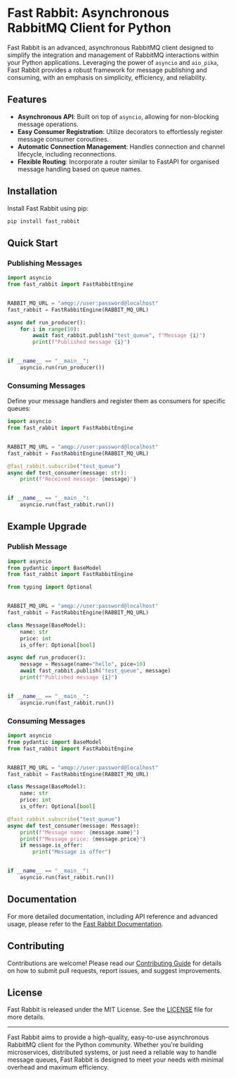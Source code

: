 # Fast Rabbit: Asynchronous RabbitMQ Client for Python

Fast Rabbit is an advanced, asynchronous RabbitMQ client designed to simplify the integration and management of RabbitMQ interactions within your Python applications. Leveraging the power of `asyncio` and `aio_pika`, Fast Rabbit provides a robust framework for message publishing and consuming, with an emphasis on simplicity, efficiency, and reliability.

## Features

- **Asynchronous API**: Built on top of `asyncio`, allowing for non-blocking message operations.
- **Easy Consumer Registration**: Utilize decorators to effortlessly register message consumer coroutines.
- **Automatic Connection Management**: Handles connection and channel lifecycle, including reconnections.
- **Flexible Routing**: Incorporate a router similar to FastAPI for organised message handling based on queue names.

## Installation

Install Fast Rabbit using pip:

```bash
pip install fast_rabbit
```

## Quick Start

### Publishing Messages

```python
import asyncio
from fast_rabbit import FastRabbitEngine


RABBIT_MQ_URL = "amqp://user:password@localhost"
fast_rabbit = FastRabbitEngine(RABBIT_MQ_URL)

async def run_producer():
    for i in range(10):
        await fast_rabbit.publish("test_queue", f"Message {i}")
        print(f"Published message {i}")


if __name__ == "__main__":
    asyncio.run(run_producer())
```

### Consuming Messages

Define your message handlers and register them as consumers for specific queues:

```python
import asyncio
from fast_rabbit import FastRabbitEngine


RABBIT_MQ_URL = "amqp://user:password@localhost"
fast_rabbit = FastRabbitEngine(RABBIT_MQ_URL)

@fast_rabbit.subscribe("test_queue")
async def test_consumer(message: str):
    print(f"Received message: {message}")


if __name__ == "__main__":
    asyncio.run(fast_rabbit.run())
```

## Example Upgrade

### Publish Message

```python
import asyncio
from pydantic import BaseModel
from fast_rabbit import FastRabbitEngine

from typing import Optional


RABBIT_MQ_URL = "amqp://user:password@localhost"
fast_rabbit = FastRabbitEngine(RABBIT_MQ_URL)

class Message(BaseModel):
    name: str
    price: int
    is_offer: Optional[bool]

async def run_producer():
    message = Message(name="hello", pice=10)
    await fast_rabbit.publish("test_queue", message)
    print(f"Published message {i}")


if __name__ == "__main__":
    asyncio.run(fast_rabbit.run())
```

### Consuming Messages

```python
import asyncio
from pydantic import BaseModel
from fast_rabbit import FastRabbitEngine


RABBIT_MQ_URL = "amqp://user:password@localhost"
fast_rabbit = FastRabbitEngine(RABBIT_MQ_URL)

class Message(BaseModel):
    name: str
    price: int
    is_offer: Optional[bool]

@fast_rabbit.subscribe("test_queue")
async def test_consumer(message: Message):
    print(f"Message name: {message.name}")
    print(f"Message price: {message.price}")
    if message.is_offer:
        print("Message is offer")


if __name__ == "__main__":
    asyncio.run(fast_rabbit.run())
```
## Documentation

For more detailed documentation, including API reference and advanced usage, please refer to the [Fast Rabbit Documentation](./documentation/DOCUMENTATION.md).

## Contributing

Contributions are welcome! Please read our [Contributing Guide](./documentation/CONTRIBUTING.md) for details on how to submit pull requests, report issues, and suggest improvements.

## License

Fast Rabbit is released under the MIT License. See the [LICENSE](LICENSE) file for more details.

---

Fast Rabbit aims to provide a high-quality, easy-to-use asynchronous RabbitMQ client for the Python community. Whether you're building microservices, distributed systems, or just need a reliable way to handle message queues, Fast Rabbit is designed to meet your needs with minimal overhead and maximum efficiency.
